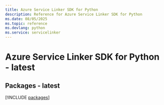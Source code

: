```yaml
---
title: Azure Service Linker SDK for Python
description: Reference for Azure Service Linker SDK for Python
ms.date: 08/05/2025
ms.topic: reference
ms.devlang: python
ms.service: servicelinker
---
```

# Azure Service Linker SDK for Python - latest
## Packages - latest
[!INCLUDE [packages](service-linker-index.md)]